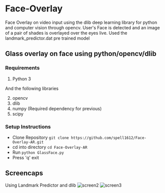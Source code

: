 # Face-Overlay
Face Overlay on video input using the dlib deep learning library for python and computer vision through opencv.
User's Face is detected and an image of a pair of shades is overlayed over the eyes live.
Used the landmark_predictor.dat pre trained model

## Glass overlay on face using python/opencv/dlib

### Requirements 
1. Python 3

And the following libraries

2. opencv 
3. dlib 
4. numpy (Required dependency for previous) 
5. scipy

### Setup Instructions 
* Clone Repository `git clone https://github.com/spell1612/Face-Overlay-AR.git` 
* cd into directory `cd Face-Overlay-AR` 
* Run `python GlassFace.py` 
* Press 'q' exit

## Screencaps
Using Landmark Predictor and dlib
![screen2](https://i.imgur.com/QDpSLSc.png)
![screen3](https://i.imgur.com/6J3dzpM.png)
